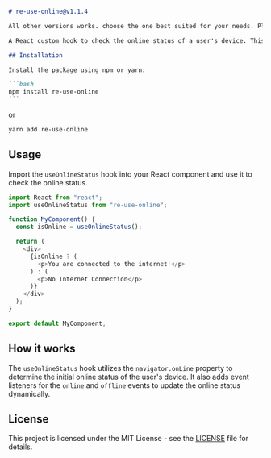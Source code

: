 ````markdown
# re-use-online@v1.1.4

All other versions works. choose the one best suited for your needs. Please Note version1.1.4 supports TypeScript

A React custom hook to check the online status of a user's device. This version now supports ES6

## Installation

Install the package using npm or yarn:

```bash
npm install re-use-online
```
````

or

```bash
yarn add re-use-online
```

## Usage

Import the `useOnlineStatus` hook into your React component and use it to check the online status.

```javascript
import React from "react";
import useOnlineStatus from "re-use-online";

function MyComponent() {
  const isOnline = useOnlineStatus();

  return (
    <div>
      {isOnline ? (
        <p>You are connected to the internet!</p>
      ) : (
        <p>No Internet Connection</p>
      )}
    </div>
  );
}

export default MyComponent;
```

## How it works

The `useOnlineStatus` hook utilizes the `navigator.onLine` property to determine the initial online status of the user's device. It also adds event listeners for the `online` and `offline` events to update the online status dynamically.

## License

This project is licensed under the MIT License - see the [LICENSE](LICENSE) file for details.
